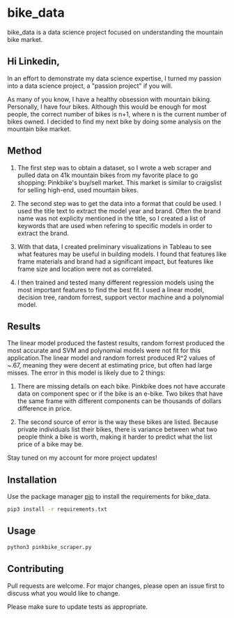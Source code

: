 # bike_data

bike_data is a data science project focused on understanding the mountain bike market.

## Hi Linkedin,



In an effort to demonstrate my data science expertise, I turned my passion into a data science project, a "passion project" if you will.



As many of you know, I have a healthy obsession with mountain biking. Personally, I have four bikes. Although this would be enough for most people, the correct number of bikes is n+1, where n is the current number of bikes owned. I decided to find my next bike by doing some analysis on the mountain bike market.



## Method

1) The first step was to obtain a dataset, so I wrote a web scraper and pulled data on 41k mountain bikes from my favorite place to go shopping: Pinkbike's buy/sell market. This market is similar to craigslist for selling high-end, used mountain bikes. 

2) The second step was to get the data into a format that could be used. I used the title text to extract the model year and brand. Often the brand name was not explicity mentioned in the title, so I created a list of keywords that are used when refering to specific models in order to extract the brand.   

3) With that data, I created preliminary visualizations in Tableau to see what features may be useful in building models. I found that features like frame materials and brand had a significant impact, but features like frame size and location were not as correlated. 

4) I then trained and tested many different regression models using the most important features to find the best fit. I used a linear model, decision tree, random forrest, support vector machine and a polynomial model. 



## Results

The linear model produced the fastest results, random forrest produced the most accurate and SVM and polynomial models were not fit for this application.The linear model and random forrest produced R^2 values of ~.67, meaning they were decent at estimating price, but often had large misses. The error in this model is likely due to 2 things: 

1) There are missing details on each bike. Pinkbike does not have accurate data on component spec or if the bike is an e-bike. Two bikes that have the same frame with different components can be thousands of dollars difference in price. 

2) The second source of error is the way these bikes are listed. Because private individuals list their bikes, there is variance between what two people think a bike is worth, making it harder to predict what the list price of a bike may be.   

Stay tuned on my account for more project updates!

## Installation

Use the package manager [pip](https://pip.pypa.io/en/stable/) to install the requirements for bike_data.

```bash
pip3 install -r requirements.txt
```


## Usage

```bash
python3 pinkbike_scraper.py
```

## Contributing

Pull requests are welcome. For major changes, please open an issue first
to discuss what you would like to change.

Please make sure to update tests as appropriate.
